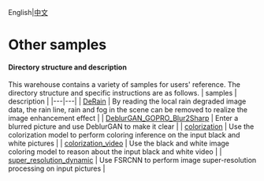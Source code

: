 English|[中文](README_CN.md)

# Other samples

#### Directory structure and description
This warehouse contains a variety of samples for users' reference. The directory structure and specific instructions are as follows.
| samples  | description  |
|---|---|
| [DeRain](./DeRain)  | By reading the local rain degraded image data, the rain line, rain and fog in the scene can be removed to realize the image enhancement effect |
| [DeblurGAN_GOPRO_Blur2Sharp](./DeblurGAN_GOPRO_Blur2Sharp)  | Enter a blurred picture and use DeblurGAN to make it clear |
| [colorization](./colorization)  | Use the colorization model to perform coloring inference on the input black and white pictures |
| [colorization_video](./colorization_video)  | Use the black and white image coloring model to reason about the input black and white video |
| [super_resolution_dynamic](./super_resolution_dynamic)  | Use FSRCNN to perform image super-resolution processing on input pictures |